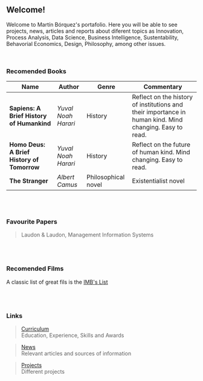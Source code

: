 ## Welcome!

Welcome to Martín Bórquez's portafolio. Here you will be able to see projects, news, articles and reports about diferent topics as Innovation, Process Analysis, Data Science, Business Intelligence, Sustentability, Behavorial Economics, Design, Philosophy, among other issues.

<br/>

### Recomended Books                                                                                                     
 

| Name  |   Author        |  Genre  | Commentary |  
|----------|-------------|--------|--------------------------------| 
| **Sapiens: A Brief History of Humankind**|  *Yuval Noah Harari* | History | Reflect on the history of institutions and their importance in human kind. Mind changing. Easy to read.| 
| **Homo Deus: A Brief History of Tomorrow**| *Yuval Noah Harari* | History | Reflect on the future of human kind. Mind changing. Easy to read.|
| **The Stranger**| *Albert Camus* | Philosophical novel| Existentialist novel|

<br/>
<br/>

### Favourite Papers
>Laudon & Laudon, Management Information Systems

<br/>
<br/>

### Recomended Films
A classic list of great fils is the [IMB's List](https://www.imdb.com/chart/top/)

<br/>
<br/>

### Links
>[Curriculum](./curriculum.html)    
Education, Experience, Skills and Awards

>[News](./news.html)     
Relevant articles and sources of information

>[Projects](./projects.html)      
Different projects 
